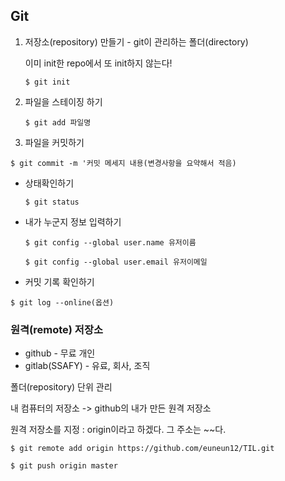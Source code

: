 ## Git

1. 저장소(repository) 만들기 -  git이 관리하는 폴더(directory)

   이미 init한 repo에서 또 init하지 않는다!

   ```shell
   $ git init 
   ```

    

2. 파일을 스테이징 하기

   ```shell
   $ git add 파일명
   ```

3.  파일을 커밋하기

   ```shell
   $ git commit -m '커밋 메세지 내용(변경사항을 요약해서 적음)
   ```

   

- 상태확인하기

  ```shell
  $ git status
  ```

- 내가 누군지 정보 입력하기

  ```shell
  $ git config --global user.name 유저이름
  ```

  ```shell
  $ git config --global user.email 유저이메일
  ```

-  커밋 기록 확인하기

  ```shell
  $ git log --online(옵션)
  ```

  

### 원격(remote) 저장소

- github - 무료 개인
- gitlab(SSAFY) - 유료, 회사, 조직

폴더(repository) 단위 관리

내 컴퓨터의 저장소 -> github의 내가 만든 원격 저장소

원격 저장소를 지정 : origin이라고 하겠다. 그 주소는 ~~다.

```shell
$ git remote add origin https://github.com/euneun12/TIL.git
```



```shell
$ git push origin master
```














